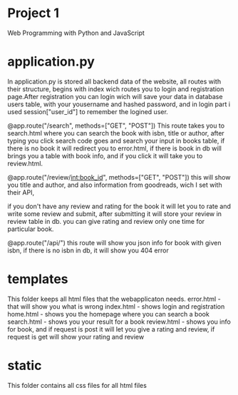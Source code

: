 # Project 1

Web Programming with Python and JavaScript

# application.py
In application.py is stored all backend data of the website, all routes with their structure, 
begins with index wich routes you to login and registration page.After registration you can login wich will save your data in database
users table, with your yousername and hashed password, and in login part i used session["user_id"] to remember the logined user.

@app.route("/search", methods=["GET", "POST"]) 
This route takes you to search.html where you can search the book with isbn, title or author, after typing you click search code 
goes and search your input in books table, if there is no book it will redirect you to error.html, if there is book in db
will brings you a table with book info, and if you click it will take you to review.html.

@app.route("/review/<int:book_id>", methods=["GET", "POST"])
this will show you title and author, and also information from goodreads, wich I set with their API,

if you don't have any review and rating for the book it will let you to rate and write some review and submit, after submitting it will store your review in
review table in db. you can give rating and review only one time for particular book.

@app.route("/api/<isbn>")
this route will show you json info for book with given isbn, if there is no isbn in db, it will show you 404 error

# templates
This folder keeps all html files that the webapplicaton needs.
error.html - that will show you what is wrong
index.html - shows login and registration
home.html - shows you the homepage where you can search a book
search.html - shows you your result for a book
review.html - shows you info for book, and if request is post it will let you give a rating and review, 
              if request is get will show your rating and review

# static
This folder contains all css files for all html files              